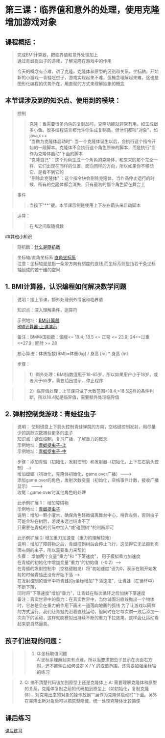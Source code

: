 # 第三课：临界值和意外的处理，使用克隆增加游戏对象

## 课程概括：
> 完成BMI计算器，把临界值和意外处理加上    
> 通过青蛙捉虫子的游戏，了解克隆在游戏中的作用

> 今天的概念有点难，讲了克隆，克隆体和原型的区别和关系，坐标轴。开始新的小游戏—青蛙吃虫子，游戏实现起来不难，但概念理解起来难，这也是图形化编程的优势所在，用直观的方式来理解抽象的概念

## 本节课涉及到的知识点、使用到的模块：
> 控制
>> 克隆：当需要很多角色的复制品时，克隆功能就非常有用。如生成很多小鱼。很多编程语言都允许你生成复制品，但他们都叫"对象"，如java,c++   
    "当做为克隆体启动时": 当一个克隆体诞生以后，会执行这个指令开始的一段脚本。克隆体不会执行这个角色原来的脚本，而是执行"当作为克隆体启动"下面的脚本  
    "克隆自己"：这个角色生成一个角色的克隆体，和原来的那个完全一样，它们出现在同样的位置，面向同样的方向，所以如果你不移动它，是看不到它的   
    "删除此克隆体" ：这个指令块会删除克隆体。当作品停止运行的时候，所有的克隆体都会消失，只有最初的那个角色留在舞台上

> 事件
>> 当按下"**"键，本节课示例是使用上下左右箭头来启动脚本   

> 运算：
>> 在*和*之间取随机数

##其他小知识
> 随机数：[什么是随机数](https://www.6zou.net/docs/what_is_random.html "什么是随机数") 

> 坐标轴/直角坐标系
[直角坐标系](https://baike.baidu.com/item/%E7%9B%B4%E8%A7%92%E5%9D%90%E6%A0%87%E7%B3%BB/1835293)  
注意：坐标轴是是指一条带方向有刻度的直线.而坐标系则是指若干条坐标轴组成的若干维的空间.


## 1. BMI计算器，认识编程如何解决数学问题
>说明：接上节课，额外处理例外情况和临界值     

> 知识点：深入理解条件，运算符    

> 示例地址：[BMI计算器](https://scratch.mit.edu/projects/321460387/editor "BMI计算器")     
           [BMI计算器-上课演示](https://scratch.mit.edu/projects/324124989/editor "BMI计算器")    
           
> 备注：BMI中国指数：偏瘦<= 18.4; 18.5 <= 正常 <= 23.9; 24<=过重<=27.9 ; 肥胖 >= 28 

> 核心算法：体质指数(BMI)=体重(kg) / 身高 (m) * 身高 (m) 

> 步骤：
>> 1）例外处理：BMI指数适用于18-65岁，所以如果用户小于18岁，或者大于65岁，需要给出提示，停止程序
    
>> 2）临界值处理：上节课只做了大致范围<18.4,>18.5这样的条件判断，所以18.4就是临界值，需要额外处理临界值   
  

## 2. 弹射控制类游戏：青蛙捉虫子      
> 说明： 使用键盘上下箭头控制青蛙弹跳的方向，空格键控制发射，用尽量少的跳跃次数捕获更多的虫子   
> 知识点：键盘控制，复习广播，了解重力的概念     
> 示例地址：[青蛙捉虫子-上](https://scratch.mit.edu/projects/324177292/editor)   
> 示例地址：[青蛙捉虫子-中](https://scratch.mit.edu/projects/324174825/editor)

> 步骤：添加青蛙（初始化，发射控制）和发射器（初始化，上下左右箭头控制）-->   
        增加螳螂（初始化，克隆体初始化，game over广播）———>   
        添加game over的角色，发射次数变量（初始化，空格事件计数，接收广播显示） ———>    
        收尾：game over时其他角色的处理

> 此示例扩展 1： 增加障碍物   
> 示例地址：[青蛙捉虫子](https://scratch.mit.edu/projects/323834199/editor)   
> 说明：增加一颗小灌木，确保角色轻微偏离舞台中心，稍靠左侧，否则虫子可能会粘在树后，游戏永远也结束不了   
> 只需要在青蛙的代码中加入"或'碰到树'"的判断即可   

> 此示例扩展 2: 增加重力加速度（重力的理解较难）    
> 说明：增加了障碍物之后，青蛙撞到树后会停止飞行，这使得它无法抓到页面右侧的虫子，所以需要重力来帮忙   
> 步骤： 增加两个变量"重力"和 "下落速度"， 用于模拟重力加速度   
        在青蛙的初始化中增加变量"重力"的初始值（-0.2）-->   
        在青蛙的发射控制中（空格键触发）将"初始速度"设为0，表示在刚开始发射的时候青蛙还没有开始下落 -->    
        在发射控制的循环中将青蛙的y坐标增加"下落速度"，让青蛙（在循环中）不断下落，   
        同时将"下落速度"增加"重力"，让青蛙在每次循环之后加快下落速度    
> 备注：真实世界中的重力：在真实世界中，当你试图沿直线抛出一个物体时，它总是会在重力的作用下画出一道落向地面的弧线
        为了让游戏以同样的方式运行，我们让青蛙先沿着直线运动，但同时在它每次谓一致后添加一次向下的运动，这样就能模拟出持续不断的重力下拉效果。这样会让运动看起来更自然逼真。


## 孩子们出现的问题：  
>>1. Q:坐标取值问题    
     A:坐标系理解起来有点难，所以当要求把虫子显示在页面右方时，还不能明白如何设定 X / Y 的取值范围，还需要加强坐标轴的练习
 
 >2. Q: 搞不清楚代码该加到原型上还是克隆体上
     A: 需要理解克隆体和原型的关系，克隆体复制之前的代码加到原型上（如初始化，复制克隆体），对克隆出来的对象的操作放到""当作为克隆体启动时"下面。另外在克隆出新对象后可以把原型隐藏，统一处理克隆体比较简便


## 课后练习
[课后练习](exercise3.md)